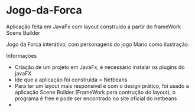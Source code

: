 # Jogo-da-Forca
Aplicação feita em JavaFx com layout construido a partir do frameWork Scene Builder

Jogo da Forca interátivo, com personagens do jogo Mario como ilustração.


Informações
- Criação de um projeto em JavaFx, é necessário instalar os plugins do javaFX
- Ide que a aplicação foi construida = Netbeans
- Para ter um layout mais responsível e com o design prático, foi usado a aplicação Scene Builder (FrameWork para contrução do layout), o programa é free e pode ser encontrado no site oficial do netbeans
- 
